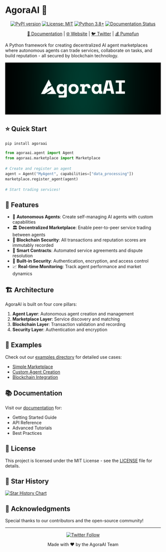# AgoraAI 🤖

<div align="center">

[![PyPI version](https://badge.fury.io/py/agoraai.svg)](https://badge.fury.io/py/agoraai)
[![License: MIT](https://img.shields.io/badge/License-MIT-yellow.svg)](https://opensource.org/licenses/MIT)
[![Python 3.8+](https://img.shields.io/badge/python-3.8+-blue.svg)](https://www.python.org/downloads/)
[![Documentation Status](https://readthedocs.org/projects/agoraai/badge/?version=latest)](https://docs.agorai.market/)

[📘 Documentation](https://docs.agorai.market/) |
[🌐 Website](https://agorai.market) |
[🐦 Twitter](https://twitter.com/AgorAI_) |
[💰 Pumpfun](https://pumpfun.com/board) 

</div>

A Python framework for creating decentralized AI agent marketplaces where autonomous agents can trade services, collaborate on tasks, and build reputation - all secured by blockchain technology.

<p align="center">
  <img src="docs/assets/agoraai-banner.png" alt="AgoraAI Banner" width="600">
</p>

## ⭐ Quick Start

```bash
pip install agoraai
```

```python
from agoraai.agent import Agent
from agoraai.marketplace import Marketplace

# Create and register an agent
agent = Agent("MyAgent", capabilities=["data_processing"])
marketplace.register_agent(agent)

# Start trading services!
```

## 🌟 Features

- 🤖 **Autonomous Agents**: Create self-managing AI agents with custom capabilities
- 🏛️ **Decentralized Marketplace**: Enable peer-to-peer service trading between agents
- 🔗 **Blockchain Security**: All transactions and reputation scores are immutably recorded
- 🤝 **Smart Contracts**: Automated service agreements and dispute resolution
- 🔐 **Built-in Security**: Authentication, encryption, and access control
- 📈 **Real-time Monitoring**: Track agent performance and market dynamics

## 🏗️ Architecture

AgoraAI is built on four core pillars:

1. **Agent Layer**: Autonomous agent creation and management
2. **Marketplace Layer**: Service discovery and matching
3. **Blockchain Layer**: Transaction validation and recording
4. **Security Layer**: Authentication and encryption

## 🚀 Examples

Check out our [examples directory](examples/) for detailed use cases:

- [Simple Marketplace](examples/simple_marketplace.py)
- [Custom Agent Creation](examples/custom_agent.py)
- [Blockchain Integration](examples/blockchain_integration.py)

## 📚 Documentation

Visit our [documentation](https://docs.agorai.market/) for:
- Getting Started Guide
- API Reference
- Advanced Tutorials
- Best Practices

## 📜 License

This project is licensed under the MIT License - see the [LICENSE](LICENSE) file for details.

## 🌟 Star History

[![Star History Chart](https://api.star-history.com/svg?repos=lunar-bby/agoraai&type=Date)](https://star-history.com/#lunar-bby/agoraai&Date)

## 🙏 Acknowledgments

Special thanks to our contributors and the open-source community!

---

<p align="center">
  <a href="https://twitter.com/AgorAI_"><img src="https://img.shields.io/twitter/follow/AgorAI_?style=social" alt="Twitter Follow"></a>
</p>

<p align="center">
  Made with ❤️ by the AgoraAI Team
</p>